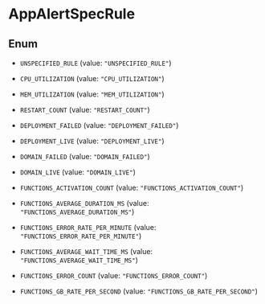 

# AppAlertSpecRule

## Enum


* `UNSPECIFIED_RULE` (value: `"UNSPECIFIED_RULE"`)

* `CPU_UTILIZATION` (value: `"CPU_UTILIZATION"`)

* `MEM_UTILIZATION` (value: `"MEM_UTILIZATION"`)

* `RESTART_COUNT` (value: `"RESTART_COUNT"`)

* `DEPLOYMENT_FAILED` (value: `"DEPLOYMENT_FAILED"`)

* `DEPLOYMENT_LIVE` (value: `"DEPLOYMENT_LIVE"`)

* `DOMAIN_FAILED` (value: `"DOMAIN_FAILED"`)

* `DOMAIN_LIVE` (value: `"DOMAIN_LIVE"`)

* `FUNCTIONS_ACTIVATION_COUNT` (value: `"FUNCTIONS_ACTIVATION_COUNT"`)

* `FUNCTIONS_AVERAGE_DURATION_MS` (value: `"FUNCTIONS_AVERAGE_DURATION_MS"`)

* `FUNCTIONS_ERROR_RATE_PER_MINUTE` (value: `"FUNCTIONS_ERROR_RATE_PER_MINUTE"`)

* `FUNCTIONS_AVERAGE_WAIT_TIME_MS` (value: `"FUNCTIONS_AVERAGE_WAIT_TIME_MS"`)

* `FUNCTIONS_ERROR_COUNT` (value: `"FUNCTIONS_ERROR_COUNT"`)

* `FUNCTIONS_GB_RATE_PER_SECOND` (value: `"FUNCTIONS_GB_RATE_PER_SECOND"`)



